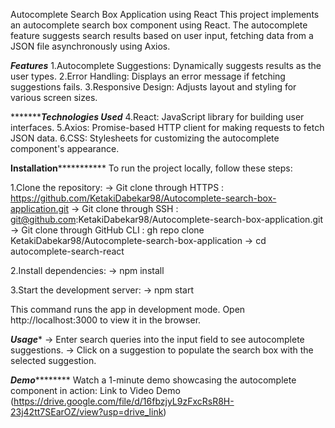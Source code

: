 Autocomplete Search Box Application using React
This project implements an autocomplete search box component using React. The autocomplete feature suggests search results based on user input, fetching data from a JSON file asynchronously using Axios.

*************************Features*************************
1.Autocomplete Suggestions: Dynamically suggests results as the user types.
2.Error Handling: Displays an error message if fetching suggestions fails.
3.Responsive Design: Adjusts layout and styling for various screen sizes.


**************************Technologies Used*******************
4.React: JavaScript library for building user interfaces.
5.Axios: Promise-based HTTP client for making requests to fetch JSON data.
6.CSS: Stylesheets for customizing the autocomplete component's appearance.

**************Installation*************************
To run the project locally, follow these steps:

1.Clone the repository:
-> Git clone through HTTPS :  https://github.com/KetakiDabekar98/Autocomplete-search-box-application.git
-> Git clone through SSH : git@github.com:KetakiDabekar98/Autocomplete-search-box-application.git
-> Git clone through GitHub CLI : gh repo clone KetakiDabekar98/Autocomplete-search-box-application
-> cd autocomplete-search-react

2.Install dependencies:
-> npm install

3.Start the development server:
-> npm start

This command runs the app in development mode. Open http://localhost:3000 to view it in the browser.

*********************Usage**********************
-> Enter search queries into the input field to see autocomplete suggestions.
-> Click on a suggestion to populate the search box with the selected suggestion.


*****************Demo*************************
Watch a 1-minute demo showcasing the autocomplete component in action: Link to Video Demo (https://drive.google.com/file/d/16fbzjyL9zFxcRsR8H-23j42tt7SEarOZ/view?usp=drive_link)